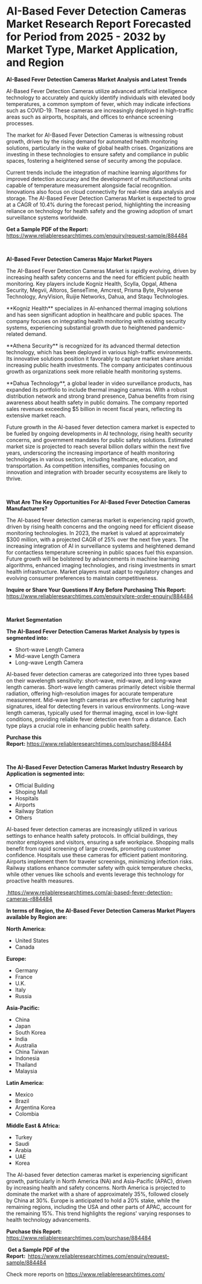 <p><h1>AI-Based Fever Detection Cameras Market Research Report Forecasted for Period from 2025 -  2032 by Market Type, Market Application, and Region</h1></p><p><strong>AI-Based Fever Detection Cameras Market Analysis and Latest Trends</strong></p>
<p><p>AI-Based Fever Detection Cameras utilize advanced artificial intelligence technology to accurately and quickly identify individuals with elevated body temperatures, a common symptom of fever, which may indicate infections such as COVID-19. These cameras are increasingly deployed in high-traffic areas such as airports, hospitals, and offices to enhance screening processes.</p><p>The market for AI-Based Fever Detection Cameras is witnessing robust growth, driven by the rising demand for automated health monitoring solutions, particularly in the wake of global health crises. Organizations are investing in these technologies to ensure safety and compliance in public spaces, fostering a heightened sense of security among the populace.</p><p>Current trends include the integration of machine learning algorithms for improved detection accuracy and the development of multifunctional units capable of temperature measurement alongside facial recognition. Innovations also focus on cloud connectivity for real-time data analysis and storage. The AI-Based Fever Detection Cameras Market is expected to grow at a CAGR of 10.4% during the forecast period, highlighting the increasing reliance on technology for health safety and the growing adoption of smart surveillance systems worldwide.</p></p>
<p><strong>Get a Sample PDF of the Report:&nbsp;</strong> <a href="https://www.reliableresearchtimes.com/enquiry/request-sample/884484?utm_campaign=3030&utm_medium=2&utm_source=Github&utm_content=ia&utm_term=05042025&utm_id=ai-based-fever-detection-cameras">https://www.reliableresearchtimes.com/enquiry/request-sample/884484</a></p>
<p>&nbsp;</p>
<p><strong>AI-Based Fever Detection Cameras Major Market Players</strong></p>
<p><p>The AI-Based Fever Detection Cameras Market is rapidly evolving, driven by increasing health safety concerns and the need for efficient public health monitoring. Key players include Kogniz Health, Scylla, Opgal, Athena Security, Megvii, Altoros, SenseTime, Amcrest, Prisma Byte, Polysense Technology, AnyVision, Ruijie Networks, Dahua, and Staqu Technologies.</p><p>**Kogniz Health** specializes in AI-enhanced thermal imaging solutions and has seen significant adoption in healthcare and public spaces. The company focuses on integrating health monitoring with existing security systems, experiencing substantial growth due to heightened pandemic-related demand.</p><p>**Athena Security** is recognized for its advanced thermal detection technology, which has been deployed in various high-traffic environments. Its innovative solutions position it favorably to capture market share amidst increasing public health investments. The company anticipates continuous growth as organizations seek more reliable health monitoring systems.</p><p>**Dahua Technology**, a global leader in video surveillance products, has expanded its portfolio to include thermal imaging cameras. With a robust distribution network and strong brand presence, Dahua benefits from rising awareness about health safety in public domains. The company reported sales revenues exceeding $5 billion in recent fiscal years, reflecting its extensive market reach.</p><p>Future growth in the AI-based fever detection camera market is expected to be fueled by ongoing developments in AI technology, rising health security concerns, and government mandates for public safety solutions. Estimated market size is projected to reach several billion dollars within the next five years, underscoring the increasing importance of health monitoring technologies in various sectors, including healthcare, education, and transportation. As competition intensifies, companies focusing on innovation and integration with broader security ecosystems are likely to thrive.</p></p>
<p>&nbsp;</p>
<p><strong>What Are The Key Opportunities For AI-Based Fever Detection Cameras Manufacturers?</strong></p>
<p><p>The AI-based fever detection cameras market is experiencing rapid growth, driven by rising health concerns and the ongoing need for efficient disease monitoring technologies. In 2023, the market is valued at approximately $300 million, with a projected CAGR of 25% over the next five years. The increasing integration of AI in surveillance systems and heightened demand for contactless temperature screening in public spaces fuel this expansion. Future growth will be bolstered by advancements in machine learning algorithms, enhanced imaging technologies, and rising investments in smart health infrastructure. Market players must adapt to regulatory changes and evolving consumer preferences to maintain competitiveness.</p></p>
<p><strong>Inquire or Share Your Questions If Any Before Purchasing This Report:</strong> <a href="https://www.reliableresearchtimes.com/enquiry/pre-order-enquiry/884484?utm_campaign=3030&utm_medium=2&utm_source=Github&utm_content=ia&utm_term=05042025&utm_id=ai-based-fever-detection-cameras">https://www.reliableresearchtimes.com/enquiry/pre-order-enquiry/884484</a></p>
<p>&nbsp;</p>
<p><strong>Market Segmentation</strong></p>
<p><strong>The AI-Based Fever Detection Cameras Market Analysis by types is segmented into:</strong></p>
<p><ul><li>Short-wave Length Camera</li><li>Mid-wave Length Camera</li><li>Long-wave Length Camera</li></ul></p>
<p><p>AI-based fever detection cameras are categorized into three types based on their wavelength sensitivity: short-wave, mid-wave, and long-wave length cameras. Short-wave length cameras primarily detect visible thermal radiation, offering high-resolution images for accurate temperature measurement. Mid-wave length cameras are effective for capturing heat signatures, ideal for detecting fevers in various environments. Long-wave length cameras, typically used for thermal imaging, excel in low-light conditions, providing reliable fever detection even from a distance. Each type plays a crucial role in enhancing public health safety.</p></p>
<p><strong>Purchase this Report:&nbsp;</strong><a href="https://www.reliableresearchtimes.com/purchase/884484?utm_campaign=3030&utm_medium=2&utm_source=Github&utm_content=ia&utm_term=05042025&utm_id=ai-based-fever-detection-cameras">https://www.reliableresearchtimes.com/purchase/884484</a></p>
<p>&nbsp;</p>
<p><strong>The AI-Based Fever Detection Cameras Market Industry Research by Application is segmented into:</strong></p>
<p><ul><li>Official Building</li><li>Shoping Mall</li><li>Hospitals</li><li>Airports</li><li>Railway Station</li><li>Others</li></ul></p>
<p><p>AI-based fever detection cameras are increasingly utilized in various settings to enhance health safety protocols. In official buildings, they monitor employees and visitors, ensuring a safe workplace. Shopping malls benefit from rapid screening of large crowds, promoting customer confidence. Hospitals use these cameras for efficient patient monitoring. Airports implement them for traveler screenings, minimizing infection risks. Railway stations enhance commuter safety with quick temperature checks, while other venues like schools and events leverage this technology for proactive health measures.</p></p>
<p><a href="https://www.reliableresearchtimes.com/ai-based-fever-detection-cameras-r884484?utm_campaign=3030&utm_medium=2&utm_source=Github&utm_content=ia&utm_term=05042025&utm_id=ai-based-fever-detection-cameras">&nbsp;https://www.reliableresearchtimes.com/ai-based-fever-detection-cameras-r884484</a></p>
<p><strong>In terms of Region, the AI-Based Fever Detection Cameras Market Players available by Region are:</strong></p>
<p>
    <p> <strong> North America: </strong>
        <ul>
            <li>United States</li>
            <li>Canada</li>
        </ul>
        </p> 
    <p> <strong> Europe: </strong>
        <ul>
            <li>Germany</li>
            <li>France</li>
            <li>U.K.</li>
            <li>Italy</li>
            <li>Russia</li>
        </ul>
        </p> 
    <p> <strong> Asia-Pacific: </strong>
        <ul>
            <li>China</li>
            <li>Japan</li>
            <li>South Korea</li>
            <li>India</li>
            <li>Australia</li>
            <li>China Taiwan</li>
            <li>Indonesia</li>
            <li>Thailand</li>
            <li>Malaysia</li>
        </ul>
        </p> 
    <p> <strong> Latin America: </strong>
        <ul>
            <li>Mexico</li>
            <li>Brazil</li>
            <li>Argentina Korea</li>
            <li>Colombia</li>
        </ul>
        </p> 
    <p> <strong> Middle East & Africa: </strong>
        <ul>
            <li>Turkey</li>
            <li>Saudi</li>
            <li>Arabia</li>
            <li>UAE</li>
            <li>Korea</li>
        </ul>
    </p>
    </p>
<p><p>The AI-based fever detection cameras market is experiencing significant growth, particularly in North America (NA) and Asia-Pacific (APAC), driven by increasing health and safety concerns. North America is projected to dominate the market with a share of approximately 35%, followed closely by China at 30%. Europe is anticipated to hold a 20% stake, while the remaining regions, including the USA and other parts of APAC, account for the remaining 15%. This trend highlights the regions' varying responses to health technology advancements.</p></p>
<p><strong>Purchase this Report: </strong><a href="https://www.reliableresearchtimes.com/purchase/884484?utm_campaign=3030&utm_medium=2&utm_source=Github&utm_content=ia&utm_term=05042025&utm_id=ai-based-fever-detection-cameras">https://www.reliableresearchtimes.com/purchase/884484</a></p>
<p>&nbsp;<strong>Get a Sample PDF of the Report:&nbsp;&nbsp;</strong><a href="https://www.reliableresearchtimes.com/enquiry/request-sample/884484?utm_campaign=3030&utm_medium=2&utm_source=Github&utm_content=ia&utm_term=05042025&utm_id=ai-based-fever-detection-cameras">https://www.reliableresearchtimes.com/enquiry/request-sample/884484</a></p>
<p><strong></strong></p>
<p>Check more reports on <a href="https://www.reliableresearchtimes.com/?utm_campaign=3030&utm_medium=2&utm_source=Github&utm_content=ia&utm_term=05042025&utm_id=ai-based-fever-detection-cameras">https://www.reliableresearchtimes.com/</a></p>